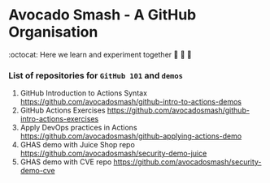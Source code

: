 # Avocado Smash - A GitHub Organisation
:octocat: Here we learn and experiment together :rocket: :bullettrain_front: :checkered_flag:

### List of repositories for `GitHub 101` and `demos`

1. GitHub Introduction to Actions Syntax https://github.com/avocadosmash/github-intro-to-actions-demos
1. GitHub Actions Exercises https://github.com/avocadosmash/github-intro-actions-exercises
1. Apply DevOps practices in Actions https://github.com/avocadosmash/github-applying-actions-demo
1. GHAS demo with Juice Shop repo https://github.com/avocadosmash/security-demo-juice
1. GHAS demo with CVE repo https://github.com/avocadosmash/security-demo-cve
